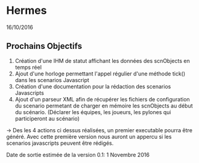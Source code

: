 # Hermes

16/10/2016

## Prochains Objectifs

1. Création d'une IHM de statut affichant les données des scnObjects en temps réel
2. Ajout d'une horloge permettant l'appel régulier d'une méthode tick() dans les scenarios Javascript
3. Création d'une documentation pour la rédaction des scenarios Javascripts
4. Ajout d'un parseur XML afin de récupérer les fichiers de configuration du scenario permetant de charger en mémoire les scnObjects au début du scénario. (Déclarer les équipes, les joueurs, les pylones qui participeront au scénario)

-> Des les 4 actions ci dessus réalisées, un premier executable pourra être généré. Avec cette première version nous auront un appercu si les scenarios javascripts peuvent être rédigés.

Date de sortie estimée de la version 0.1: 1 Novembre 2016
